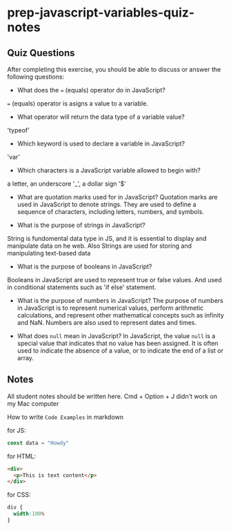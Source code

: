 # prep-javascript-variables-quiz-notes

## Quiz Questions

After completing this exercise, you should be able to discuss or answer the following questions:

- What does the `=` (equals) operator do in JavaScript?

`=` (equals) operator is asigns a value to a variable.

- What operator will return the data type of a variable value?

'typeof'

- Which keyword is used to declare a variable in JavaScript?

'var'

- Which characters is a JavaScript variable allowed to begin with?

a letter,
an underscore '_',
a dollar sign '$'

- What are quotation marks used for in JavaScript?
Quotation marks are used in JavaScript to denote strings. They are used to define a sequence of characters, including letters, numbers, and symbols.

- What is the purpose of strings in JavaScript?

String is fundomental data type in JS, and it is essential to display and manipulate data on he web.
Also Strings are used for storing and manipulating text-based data


- What is the purpose of booleans in JavaScript?

Booleans in JavaScript are used to represent true or false values. And used in conditional statements such as 'if else' statement.

- What is the purpose of numbers in JavaScript?
The purpose of numbers in JavaScript is to represent numerical values, perform arithmetic calculations, and represent other mathematical concepts such as infinity and NaN. Numbers are also used to represent dates and times.

- What does `null` mean in JavaScript?
In JavaScript, the value `null` is a special value that indicates that no value has been assigned. It is often used to indicate the absence of a value, or to indicate the end of a list or array.


## Notes

All student notes should be written here.
 Cmd + Option + J didn't work on my Mac computer


How to write `Code Examples` in markdown

for JS:
```javascript
const data = "Howdy"
```

for HTML:
```html
<div>
  <p>This is text content</p>
</div>
```

for CSS:
```css
div {
  width:100%
}
```
